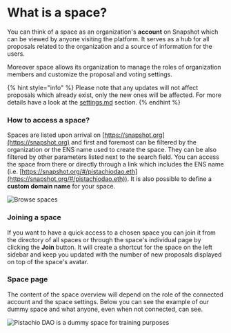# What is a space?

You can think of a space as an organization's **account** on Snapshot which can be viewed by anyone visiting the platform. It serves as a hub for all proposals related to the organization and a source of information for the users.

Moreover space allows its organization to manage the roles of organization members and customize the proposal and voting settings.

{% hint style="info" %}
Please note that any updates will not affect proposals which already exist, only the new ones will be affected. For more details have a look at the [settings.md](settings.md "mention") section.
{% endhint %}

### How to access a space?

Spaces are listed upon arrival on [https://snapshot.org](https://snapshot.org) and first and foremost can be filtered by the organization or the ENS name used to create the space. They can be also filtered by other parameters listed next to the search field. You can access the space from there or directly through a link which includes the ENS name (i.e. [https://snapshot.org/#/pistachiodao.eth](https://snapshot.org/#/pistachiodao.eth)). It is also possible to define a **custom domain name** for your space.

![Browse spaces](<../.gitbook/assets/Capture d’écran 2022-07-31 à 12.43.41.png>)

### Joining a space

If you want to have a quick access to a chosen space you can join it from the directory of all spaces or through the space's individual page by clicking the **Join** button. It will create a shortcut for the space on the left sidebar and keep you updated with the number of new proposals displayed on top of the space's avatar.

### Space page

The content of the space overview will depend on the role of the connected account and the space settings. Below you can see the example of our dummy space and what anyone, even when not connected, can see.

![Pistachio DAO is a dummy space for training purposes](<../.gitbook/assets/Capture d’écran 2022-07-31 à 12.55.02.png>)
